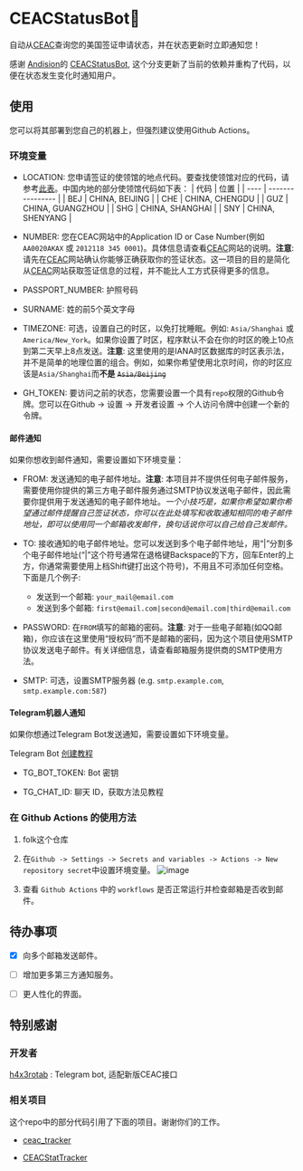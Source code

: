 # CEACStatusBot🤖

自动从[CEAC](https://ceac.state.gov/CEACStatTracker/Status.aspx?App=NIV)查询您的美国签证申请状态，并在状态更新时立即通知您！

感谢 [Andision](https://github.com/Andision)的 [CEACStatusBot](https://github.com/Andision/CEACStatusBot), 这个分支更新了当前的依赖并重构了代码，以便在状态发生变化时通知用户。

## 使用


您可以将其部署到您自己的机器上，但强烈建议使用Github Actions。


###  环境变量


- LOCATION: 您申请签证的使领馆的地点代码。要查找使领馆对应的代码，请参考[此表](LOCATION.md)。中国内地的部分使领馆代码如下表：
    | 代码 | 位置             |
    | ---- | ---------------- |
    | BEJ  | CHINA, BEIJING   |
    | CHE  | CHINA, CHENGDU   |
    | GUZ  | CHINA, GUANGZHOU |
    | SHG  | CHINA, SHANGHAI  |
    | SNY  | CHINA, SHENYANG  |


- NUMBER: 您在CEAC网站中的Application ID or Case Number(例如`AA0020AKAX` 或 `2012118 345 0001`)。具体信息请查看[CEAC](https://ceac.state.gov/CEACStatTracker/Status.aspx?App=NIV)网站的说明。**注意**: 请先在[CEAC](https://ceac.state.gov/CEACStatTracker/Status.aspx?App=NIV)网站确认你能够正确获取你的签证状态。这一项目的目的是简化从[CEAC](https://ceac.state.gov/CEACStatTracker/Status.aspx?App=NIV)网站获取签证信息的过程，并不能比人工方式获得更多的信息。

- PASSPORT_NUMBER: 护照号码

- SURNAME: 姓的前5个英文字母

- TIMEZONE: 可选，设置自己的时区，以免打扰睡眠。例如: `Asia/Shanghai` 或 `America/New_York`。如果你设置了时区，程序默认不会在你的时区的晚上10点到第二天早上8点发送。**注意**: 这里使用的是IANA时区数据库的时区表示法，并不是简单的地理位置的组合。例如，如果你希望使用北京时间，你的时区应该是`Asia/Shanghai`而**不是** ~~`Asia/Beijing`~~

- GH_TOKEN: 要访问之前的状态，您需要设置一个具有`repo`权限的Github令牌。您可以在Github -> 设置 -> 开发者设置 -> 个人访问令牌中创建一个新的令牌。

#### 邮件通知

如果你想收到邮件通知，需要设置如下环境变量：

- FROM: 发送通知的电子邮件地址。**注意**: 本项目并不提供任何电子邮件服务，需要使用你提供的第三方电子邮件服务通过SMTP协议发送电子邮件，因此需要你提供用于发送通知的电子邮件地址。*一个小技巧是，如果你希望如果你希望通过邮件提醒自己签证状态，你可以在此处填写和收取通知相同的电子邮件地址，即可以使用同一个邮箱收发邮件，换句话说你可以自己给自己发邮件。*

- TO: 接收通知的电子邮件地址。您可以发送到多个电子邮件地址，用“|”分割多个电子邮件地址(“|”这个符号通常在退格键Backspace的下方，回车Enter的上方，你通常需要使用上档Shift键打出这个符号)，不用且不可添加任何空格。下面是几个例子: 
  - 发送到一个邮箱: `your_mail@email.com`
  - 发送到多个邮箱: `first@email.com|second@email.com|third@email.com`

- PASSWORD: 在`FROM`填写的邮箱的密码。**注意**: 对于一些电子邮箱(如QQ邮箱)，你应该在这里使用“授权码”而不是邮箱的密码，因为这个项目使用SMTP协议发送电子邮件。有关详细信息，请查看邮箱服务提供商的SMTP使用方法。

- SMTP: 可选，设置SMTP服务器 (e.g. `smtp.example.com`, `smtp.example.com:587`)

#### Telegram机器人通知

如果你想通过Telegram Bot发送通知，需要设置如下环境变量。

Telegram Bot [创建教程](https://www.cytron.io/tutorial/how-to-create-a-telegram-bot-get-the-api-key-and-chat-id)

- TG_BOT_TOKEN: Bot 密钥

- TG_CHAT_ID: 聊天 ID，获取方法见教程

### 在 Github Actions 的使用方法


1. folk这个仓库


2. 在`Github -> Settings -> Secrets and variables -> Actions -> New repository secret`中设置环境变量。
![image](docs/github.new.secret.png)


3. 查看 `Github Actions` 中的 `workflows` 是否正常运行并检查邮箱是否收到邮件。


## 待办事项

- [x] 向多个邮箱发送邮件。

- [ ] 增加更多第三方通知服务。

- [ ] 更人性化的界面。


## 特别感谢

### 开发者

[h4x3rotab](https://github.com/h4x3rotab) : Telegram bot, 适配新版CEAC接口

### 相关项目

这个repo中的部分代码引用了下面的项目。谢谢你们的工作。

- [ceac_tracker](https://github.com/lixin-wei/ceac_tracker)

- [CEACStatTracker](https://github.com/yuzeming/CEACStatTracker)